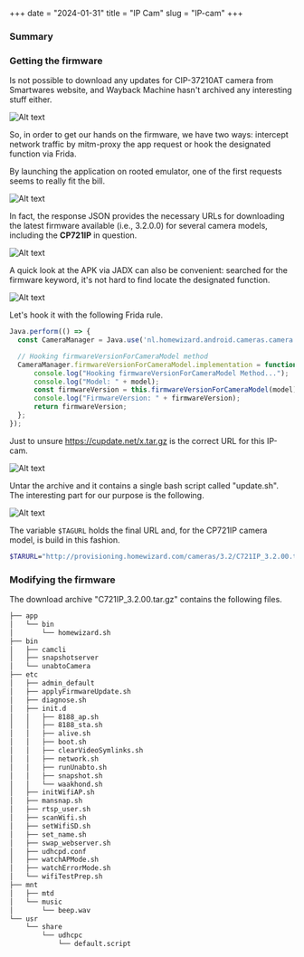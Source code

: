 +++
date = "2024-01-31"
title = "IP Cam"
slug = "IP-cam"
+++



### Summary



### Getting the firmware 
Is not possible to download any updates for CIP-37210AT camera from Smartwares website, and Wayback Machine hasn't archived any interesting stuff either. 

![Alt text](images/image-1.png)

So, in order to get our hands on the firmware, we have two ways: intercept network traffic by mitm-proxy the app request or hook the designated function via Frida.

By launching the application on rooted emulator, one of the first requests seems to really fit the bill. 

![Alt text](images/image-2.png)


In fact, the response JSON provides the necessary URLs for downloading the latest firmware available (i.e., 3.2.0.0) for several camera models, including the **CP721IP** in question. 

![Alt text](images/image-3.png)

A quick look at the APK via JADX can also be convenient: searched for the firmware keyword, it's not hard to find locate the designated function. 

![Alt text](images/image-4.png)

Let's hook it with the following Frida rule. 

```javascript
Java.perform(() => {
  const CameraManager = Java.use('nl.homewizard.android.cameras.camera.CameraManager');

  // Hooking firmwareVersionForCameraModel method
  CameraManager.firmwareVersionForCameraModel.implementation = function (model) {
      console.log("Hooking firmwareVersionForCameraModel Method...");
      console.log("Model: " + model);
      const firmwareVersion = this.firmwareVersionForCameraModel(model);
      console.log("FirmwareVersion: " + firmwareVersion);
      return firmwareVersion;
  };
});
```

Just to unsure https://cupdate.net/x.tar.gz is the correct URL for this IP-cam. 

![Alt text](images/image-5.png)

Untar the archive and it contains a single bash script called "update.sh".  
The interesting part for our purpose is the following. 

![Alt text](images/image-6.png)

The variable ```$TAGURL``` holds the final URL and, for the CP721IP camera model, is build in this fashion.

```bash
$TARURL="http://provisioning.homewizard.com/cameras/3.2/C721IP_3.2.00.tar.gz"
```


### Modifying the firmware
The download archive "C721IP_3.2.00.tar.gz" contains the following files.

```bash
├── app
│   └── bin
│       └── homewizard.sh
├── bin
│   ├── camcli
│   ├── snapshotserver
│   └── unabtoCamera
├── etc
│   ├── admin_default
│   ├── applyFirmwareUpdate.sh
│   ├── diagnose.sh
│   ├── init.d
│   │   ├── 8188_ap.sh
│   │   ├── 8188_sta.sh
│   │   ├── alive.sh
│   │   ├── boot.sh
│   │   ├── clearVideoSymlinks.sh
│   │   ├── network.sh
│   │   ├── runUnabto.sh
│   │   ├── snapshot.sh
│   │   └── waakhond.sh
│   ├── initWifiAP.sh
│   ├── mansnap.sh
│   ├── rtsp_user.sh
│   ├── scanWifi.sh
│   ├── setWifiSD.sh
│   ├── set_name.sh
│   ├── swap_webserver.sh
│   ├── udhcpd.conf
│   ├── watchAPMode.sh
│   ├── watchErrorMode.sh
│   └── wifiTestPrep.sh
├── mnt
│   ├── mtd
│   └── music
│       └── beep.wav
└── usr
    └── share
        └── udhcpc
            └── default.script
```
























